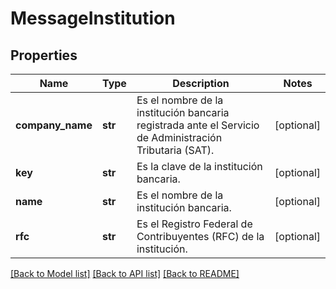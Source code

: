 # MessageInstitution

## Properties
Name | Type | Description | Notes
------------ | ------------- | ------------- | -------------
**company_name** | **str** | Es el nombre de la institución bancaria registrada ante el Servicio de Administración Tributaria (SAT). | [optional] 
**key** | **str** | Es la clave de la institución bancaria. | [optional] 
**name** | **str** | Es el nombre de la institución bancaria. | [optional] 
**rfc** | **str** | Es el Registro Federal de Contribuyentes (RFC) de la institución. | [optional] 

[[Back to Model list]](../README.md#documentation-for-models) [[Back to API list]](../README.md#documentation-for-api-endpoints) [[Back to README]](../README.md)

